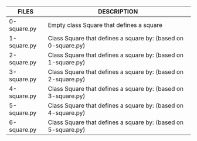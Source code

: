 | FILES  | DESCRIPTION |
| ------------- | ------------- |
| 0-square.py | Empty class Square that defines a square |
| 1-square.py | Class Square that defines a square by: (based on 0-square.py) |
| 2-square.py | Class Square that defines a square by: (based on 1-square.py) |
| 3-square.py | Class Square that defines a square by: (based on 2-square.py) |
| 4-square.py | Class Square that defines a square by: (based on 3-square.py) |
| 5-square.py | Class Square that defines a square by: (based on 4-square.py) |
| 6-square.py | Class Square that defines a square by: (based on 5-square.py) |